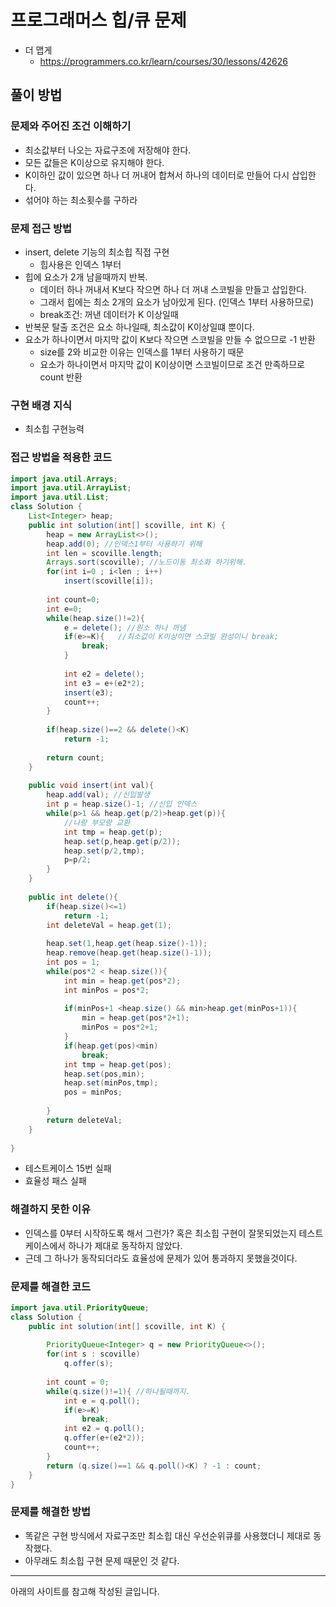 # 프로그래머스 힙/큐 문제
- 더 맵게
    - https://programmers.co.kr/learn/courses/30/lessons/42626

## 풀이 방법
### 문제와 주어진 조건 이해하기
- 최소값부터 나오는 자료구조에 저장해야 한다.
- 모든 값들은 K이상으로 유지해야 한다.
- K이하인 값이 있으면 하나 더 꺼내어 합쳐서 하나의 데이터로 만들어 다시 삽입한다.
- 섞어야 하는 최소횟수를 구하라

### 문제 접근 방법
- insert, delete 기능의 최소힙 직접 구현
    - 힙사용은 인덱스 1부터
- 힙에 요소가 2개 남을때까지 반복.
    - 데이터 하나 꺼내서 K보다 작으면 하나 더 꺼내 스코빌을 만들고 삽입한다.
    - 그래서 힙에는 최소 2개의 요소가 남아있게 된다. (인덱스 1부터 사용하므로)
    - break조건: 꺼낸 데이터가 K 이상일때
- 반복문 탈출 조건은 요소 하나일때, 최소값이 K이상일떄 뿐이다.
- 요소가 하나이면서 마지막 값이 K보다 작으면 스코빌을 만들 수 없으므로 -1 반환
    - size를 2와 비교한 이유는 인덱스를 1부터 사용하기 때문
    - 요소가 하나이면서 마지막 값이 K이상이면 스코빌이므로 조건 만족하므로 count 반환


### 구현 배경 지식
- 최소힙 구현능력

### 접근 방법을 적용한 코드
```java
import java.util.Arrays;
import java.util.ArrayList;
import java.util.List;
class Solution {
    List<Integer> heap;
    public int solution(int[] scoville, int K) {
        heap = new ArrayList<>();
        heap.add(0); //인덱스1부터 사용하기 위해
        int len = scoville.length;
        Arrays.sort(scoville); //노드이동 최소화 하기위해.
        for(int i=0 ; i<len ; i++)
            insert(scoville[i]);
        
        int count=0;
        int e=0;
        while(heap.size()!=2){
            e = delete(); //원소 하나 꺼냄
            if(e>=K){   //최소값이 K이상이면 스코빌 완성이니 break;
                break;
            }
            
            int e2 = delete();
            int e3 = e+(e2*2);
            insert(e3);
            count++;
        }
        
        if(heap.size()==2 && delete()<K)
            return -1;
        
        return count;
    }
    
    public void insert(int val){
        heap.add(val); //신입발생
        int p = heap.size()-1; //신입 인덱스
        while(p>1 && heap.get(p/2)>heap.get(p)){
            //나랑 부모랑 교환
            int tmp = heap.get(p);
            heap.set(p,heap.get(p/2));
            heap.set(p/2,tmp);
            p=p/2;
        }
    }
    
    public int delete(){
        if(heap.size()<=1)
            return -1;
        int deleteVal = heap.get(1);
        
        heap.set(1,heap.get(heap.size()-1));
        heap.remove(heap.get(heap.size()-1));
        int pos = 1;
        while(pos*2 < heap.size()){
            int min = heap.get(pos*2);
            int minPos = pos*2;
            
            if(minPos+1 <heap.size() && min>heap.get(minPos+1)){
                min = heap.get(pos*2+1);
                minPos = pos*2+1;
            }
            if(heap.get(pos)<min)
                break;
            int tmp = heap.get(pos);
            heap.set(pos,min);
            heap.set(minPos,tmp);
            pos = minPos;
            
        }
        return deleteVal;
    }
    
}
```
- 테스트케이스 15번 실패 
- 효율성 패스 실패

### 해결하지 못한 이유
- 인덱스를 0부터 시작하도록 해서 그런가? 혹은 최소힙 구현이 잘못되었는지 테스트케이스에서 하나가 제대로 동작하지 않았다.
- 근데 그 하나가 동작되더라도 효율성에 문제가 있어 통과하지 못했을것이다. 
 
### 문제를 해결한 코드
```java
import java.util.PriorityQueue;
class Solution {
    public int solution(int[] scoville, int K) {
        
        PriorityQueue<Integer> q = new PriorityQueue<>();
        for(int s : scoville)
            q.offer(s);
        
        int count = 0;
        while(q.size()!=1){ //하나될때까지.
            int e = q.poll(); 
            if(e>=K)
                break;
            int e2 = q.poll();
            q.offer(e+(e2*2));
            count++;
        }
        return (q.size()==1 && q.poll()<K) ? -1 : count;
    }
}
```

### 문제를 해결한 방법
- 똑같은 구현 방식에서 자료구조만 최소힙 대신 우선순위큐를 사용했더니 제대로 동작했다.
- 아무래도 최소힙 구현 문제 때문인 것 같다. 
---
아래의 사이트를 참고해 작성된 글입니다.


